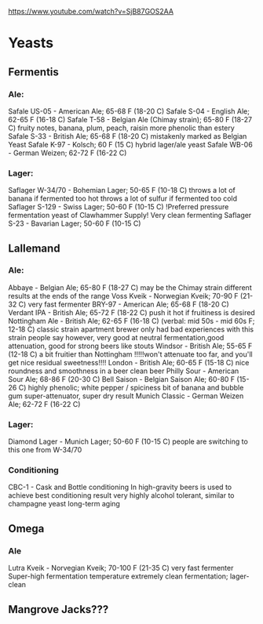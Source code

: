 https://www.youtube.com/watch?v=SjB87GOS2AA

# Yeasts

## Fermentis

### Ale:
Safale US-05 - American Ale; 65-68 F (18-20 C)
Safale S-04 - English Ale; 62-65 F (16-18 C)
Safale T-58 - Belgian Ale (Chimay strain); 65-80 F (18-27 C)
    fruity notes, banana, plum, peach, raisin
    more phenolic than estery
Safale S-33 - British Ale; 65-68 F (18-20 C)
    mistakenly marked as Belgian Yeast
Safale K-97 - Kolsch; 60 F (15 C)
    hybrid lager/ale yeast
Safale WB-06 - German Weizen; 62-72 F (16-22 C)

### Lager:
Saflager W-34/70 - Bohemian Lager; 50-65 F (10-18 C)
    throws a lot of banana if fermented too hot
    throws a lot of sulfur if fermented too cold
Saflager S-129 - Swiss Lager; 50-60 F (10-15 C)
    !Preferred pressure fermentation yeast of Clawhammer Supply!
    Very clean fermenting
Saflager S-23 - Bavarian Lager; 50-60 F (10-15 C)

## Lallemand

### Ale:
Abbaye - Belgian Ale; 65-80 F (18-27 C)
    may be the Chimay strain
    different results at the ends of the range
Voss Kveik - Norwegian Kveik; 70-90 F (21-32 C)
    very fast fermenter
BRY-97 - American Ale; 65-68 F (18-20 C)
Verdant IPA - British Ale; 65-72 F (18-22 C)
    push it hot if fruitiness is desired
Nottingham Ale - British Ale; 62-65 F (16-18 C) (verbal: mid 50s - mid 60s F; 12-18 C)
    classic strain
    apartment brewer only had bad experiences with this strain
    people say however, very good at neutral fermentation,good attenuation, good for
    strong beers like stouts
Windsor - British Ale; 55-65 F (12-18 C)
    a bit fruitier than Nottingham
    !!!!!won't attenuate too far, and you'll get nice residual sweetness!!!!
London - British Ale; 60-65 F (15-18 C)
    nice roundness and smoothness in a beer
    clean beer
Philly Sour - American Sour Ale; 68-86 F (20-30 C)
Bell Saison - Belgian Saison Ale; 60-80 F (15-26 C)
    highly phenolic;
    white pepper / spiciness
    bit of banana and bubble gum
    super-attenuator, super dry result
Munich Classic - German Weizen Ale; 62-72 F (16-22 C)

### Lager:
Diamond Lager - Munich Lager; 50-60 F (10-15 C)
    people are switching to this one from W-34/70

### Conditioning
CBC-1 - Cask and Bottle conditioning
    In high-gravity beers is used to achieve best conditioning result
    very highly alcohol tolerant, similar to champagne yeast
    long-term aging

## Omega

### Ale
Lutra Kveik - Norvegian Kveik; 70-100 F (21-35 C)
    very fast fermenter
    Super-high fermentation temperature
    extremely clean fermentation; lager-clean

## Mangrove Jacks???

